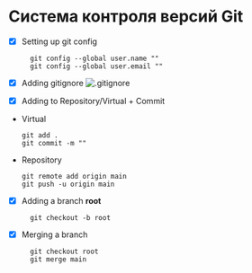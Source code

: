 # Система контроля версий Git
- [x] Setting up git config
  ```
    git config --global user.name ""
    git config --global user.email ""
  ```

- [X] Adding gitignore
  ![.gitignore](https://i.imgur.com/mRHa8oj.png)

- [X] Adding to Repository/Virtual + Commit
- Virtual
    ```
  git add .
  git commit -m ""
    ```
- Repository
    ```
  git remote add origin main
  git push -u origin main
    ```
  
  
- [X] Adding a branch **root**
  ```
    git checkout -b root
  ```
  
- [X] Merging a branch
  ```
    git checkout root
    git merge main
  ```

  